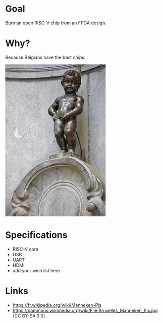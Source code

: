 Goal
====

Burn an open RISC-V chip from an FPGA design.

Why?
====

Because Belgians have the best chips.

![Belgians](manneken-pis-wikipedia.jpg)

Specifications
==============

* RISC-V core
* USB
* UART
* HDMI
* add your wish list here

Links
=====

* https://fr.wikipedia.org/wiki/Manneken-Pis
* https://commons.wikimedia.org/wiki/File:Bruxelles_Manneken_Pis.jpg (CC BY-SA 3.0)
